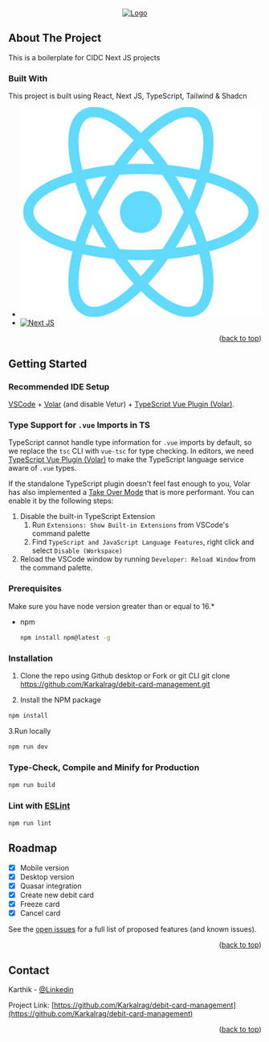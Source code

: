 <a name="readme-top"></a>

<!-- PROJECT LOGO -->
<br />
<div align="center">
  <a href="https://www.concertidc.com/">
    <img src="https://github.com/KarthikIDC/cidc-nextjs-starter/assets/126231306/203b9b6f-af3f-4176-b482-8ab728378e47" alt="Logo" width="80" height="80">
  </a>
</div>

<!-- ABOUT THE PROJECT -->

## About The Project

This is a boilerplate for CIDC Next JS projects

### Built With

This project is built using React, Next JS, TypeScript, Tailwind & Shadcn

- [![React][react.js]][vue-url]
- [![Next JS][quasar.dev]][quasar-url]

<p align="right">(<a href="#readme-top">back to top</a>)</p>

<!-- GETTING STARTED -->

## Getting Started

### Recommended IDE Setup

[VSCode](https://code.visualstudio.com/) + [Volar](https://marketplace.visualstudio.com/items?itemName=Vue.volar) (and disable Vetur) + [TypeScript Vue Plugin (Volar)](https://marketplace.visualstudio.com/items?itemName=Vue.vscode-typescript-vue-plugin).

### Type Support for `.vue` Imports in TS

TypeScript cannot handle type information for `.vue` imports by default, so we replace the `tsc` CLI with `vue-tsc` for type checking. In editors, we need [TypeScript Vue Plugin (Volar)](https://marketplace.visualstudio.com/items?itemName=Vue.vscode-typescript-vue-plugin) to make the TypeScript language service aware of `.vue` types.

If the standalone TypeScript plugin doesn't feel fast enough to you, Volar has also implemented a [Take Over Mode](https://github.com/johnsoncodehk/volar/discussions/471#discussioncomment-1361669) that is more performant. You can enable it by the following steps:

1. Disable the built-in TypeScript Extension
   1. Run `Extensions: Show Built-in Extensions` from VSCode's command palette
   2. Find `TypeScript and JavaScript Language Features`, right click and select `Disable (Workspace)`
2. Reload the VSCode window by running `Developer: Reload Window` from the command palette.

### Prerequisites

Make sure you have node version greater than or equal to 16.\*

- npm

  ```sh
  npm install npm@latest -g
  ```

### Installation

1. Clone the repo using Github desktop or Fork or git CLI
   git clone https://github.com/Karkalrag/debit-card-management.git

2. Install the NPM package

```sh
npm install
```

3.Run locally

```sh
npm run dev
```

### Type-Check, Compile and Minify for Production

```sh
npm run build
```

### Lint with [ESLint](https://eslint.org/)

```sh
npm run lint


```

<!-- ROADMAP -->

## Roadmap

- [x] Mobile version
- [x] Desktop version
- [x] Quasar integration
- [x] Create new debit card
- [x] Freeze card
- [x] Cancel card

See the [open issues](https://github.com/Karkalrag/debit-card-management/issues) for a full list of proposed features (and known issues).

<p align="right">(<a href="#readme-top">back to top</a>)</p>

<!-- CONTACT -->

## Contact

Karthik - [@Linkedin](https://www.linkedin.com/in/karthik-raghupathy-308a4376/)

Project Link: [https://github.com/Karkalrag/debit-card-management](https://github.com/Karkalrag/debit-card-management)

<p align="right">(<a href="#readme-top">back to top</a>)</p>

<!-- MARKDOWN LINKS & IMAGES -->

[react.js]: https://github.com/KarthikIDC/cidc-nextjs-starter/blob/main/public/react.png
[vue-url]: https://vuejs.org/
[quasar.dev]: https://img.shields.io/badge/-Quasar-blue?style=for-the-badge&logo=quasar
[quasar-url]: https://quasar.dev/
